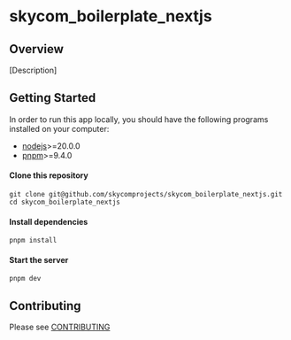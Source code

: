# skycom_boilerplate_nextjs

## Overview

[Description]

## Getting Started

In order to run this app locally, you should have the following programs installed on your computer:

- [nodejs](https://nodejs.org/)>=20.0.0
- [pnpm](https://yarnpkg.com/)>=9.4.0

#### Clone this repository

```
git clone git@github.com/skycomprojects/skycom_boilerplate_nextjs.git
cd skycom_boilerplate_nextjs
```

#### Install dependencies

```
pnpm install
```

#### Start the server

```
pnpm dev
```

## Contributing

Please see [CONTRIBUTING](./CONTRIBUTING.md)
